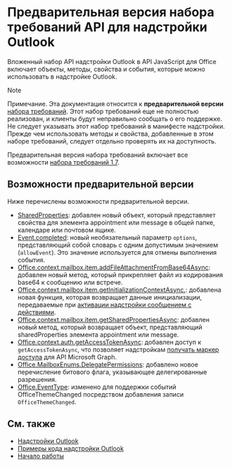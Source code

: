 # <a name="outlook-add-in-api-preview-requirement-set"></a>Предварительная версия набора требований API для надстройки Outlook

Вложенный набор API надстройки Outlook в API JavaScript для Office включает объекты, методы, свойства и события, которые можно использовать в надстройке Outlook.

> [!NOTE]
> Примечание. Эта документация относится к **предварительной версии** [набора требований](/javascript/office/requirement-sets/outlook-api-requirement-sets). Этот набор требований еще не полностью реализован, и клиенты будут неправильно сообщать о его поддержке. Не следует указывать этот набор требований в манифесте надстройки. Прежде чем использовать методы и свойства, добавленные в этом наборе требований, следует отдельно проверять их на доступность.

Предварительная версия набора требований включает все возможности [набора требований 1.7](../requirement-set-1.7/outlook-requirement-set-1.7.md).

## <a name="features-in-preview"></a>Возможности предварительной версии

Ниже перечислены возможности предварительной версии.

- [SharedProperties](/javascript/api/outlook/office.sharedproperties): добавлен новый объект, который представляет свойства для элемента appointment или message в общей папке, календаре или почтовом ящике.
- [Event.completed](/javascript/api/office/office.addincommands.event#completed-options-): новый необязательный параметр `options`, представляющий собой словарь с одним допустимым значением (`allowEvent`). Это значение используется для отмены выполнения события.
- [Office.context.mailbox.item.addFileAttachmentFromBase64Async](office.context.mailbox.item.md#addfileattachmentfrombase64asyncbase64file-attachmentname-options-callback): добавлен новый метод, который прикрепляет файл из кодирования base64 к сообщению или встрече.
- [Office.context.mailbox.item.getInitializationContextAsync.](office.context.mailbox.item.md#getinitializationcontextasyncoptions-callback): добавлена новая функция, которая возвращает данные инициализации, передаваемые при [активации надстройки сообщением с действиями](https://docs.microsoft.com/outlook/actionable-messages/invoke-add-in-from-actionable-message).
- [Office.context.mailbox.item.getSharedPropertiesAsync](office.context.mailbox.item.md#getsharedpropertiesasyncoptions-callback): добавлен новый метод, который возвращает объект, представляющий sharedProperties элемента appointment или message.
- [Office.context.auth.getAccessTokenAsync](https://docs.microsoft.com/office/dev/add-ins/develop/sso-in-office-add-ins#sso-api-reference): добавлен доступ к `getAccessTokenAsync`, что позволяет надстройкам [получать маркер доступа](https://docs.microsoft.com/outlook/add-ins/authenticate-a-user-with-an-sso-token) для API Microsoft Graph.
- [Office.MailboxEnums.DelegatePermissions](/javascript/api/outlook/office.mailboxenums.delegatepermissions): добавлено новое перечисление битового флага, указывающее делегированные разрешения.
- [Office.EventType](/javascript/api/office/office.eventtype): изменено для поддержки событий OfficeThemeChanged посредством добавления записи `OfficeThemeChanged`.

## <a name="see-also"></a>См. также

- [Надстройки Outlook](https://docs.microsoft.com/outlook/add-ins/)
- [Примеры кода надстройки Outlook](https://developer.microsoft.com/outlook/gallery/?filterBy=Outlook,Samples,Add-ins)
- [Начало работы](https://docs.microsoft.com/outlook/add-ins/quick-start)